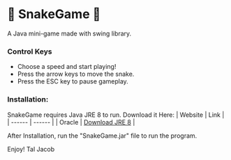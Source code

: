 # 🐍 SnakeGame 🐍
A Java mini-game made with swing library.

### Control Keys
- Choose a speed and start playing!
- Press the arrow keys to move the snake.
- Press the ESC key to pause gameplay.

### Installation:

SnakeGame requires Java JRE 8 to run.
Download it Here:
| Website | Link |
| ------ | ------ |
| Oracle |  [Download JRE 8](https://www.oracle.com/java/technologies/javase-jre8-downloads.html) |

After Installation, run the "SnakeGame.jar" file to run the program.

Enjoy!
Tal Jacob
